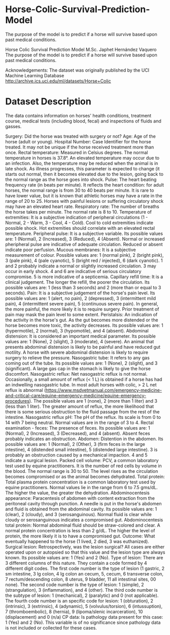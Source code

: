 # Horse-Colic-Survival-Prediction-Model
The purpose of the model is to predict if a horse will survive based upon past medical conditions.

Horse Colic Survival Prediction Model
M.Sc. Japhet Hernández Vaquero
The purpose of the model is to predict if a horse will survive based upon past medical conditions.

Acknowledgements:
The dataset was originally published by the UCI Machine Learning Database http://archive.ics.uci.edu/ml/datasets/Horse+Colic

# Dataset Description
The data contains information on horses' health conditions, treatment course, medical tests (including blood, fecal) and inspections of fluids and gasses.

Surgery: Did the horse was treated with surgery or not?
Age: Age of the horse (adult or young).
Hospital Number: Case Identifier for the horse treated. It may not be unique if the horse received treatment more than once.
Rectal temperature: Measured in Celsius degrees. The normal temperature in horses is 37.8°. An elevated temperature may occur due to an infection. Also, the temperature may be reduced when the animal is in late shock. As illness progresses, this parameter is expected to change (it starts out normal, then it becomes elevated due to the lesion, going back to the normal range as the horse goes into shock.
Pulse: The heart beating frequency rate (in beats per minute). It reflects the heart condition: for adult horses, the normal range is from 30 to 40 beats per minute. It is rare to have lower value, but it is known that athletic horses may have a rate in the range of 20 to 25. Horses with painful lesions or suffering circulatory shock may have an elevated heart rate.
Respiratory rate: The number of breaths the horse takes per minute. The normal rate is 8 to 10.
Temperature of extremities: It is a subjective indication of peripheral circulations (1 - Normal, 2 - Warm, 3 - Cool, 4 - Cold). Cool to cold extremities indicate possible shock. Hot extremities should correlate with an elevated rectal temperature.
Peripheral pulse: It is a subjective variable. Its possible values are: 1 (Normal), 2 (Increased), 3 (Reduced), 4 (Absent). Normal or increased pheripheral pulse are indicative of adequate circulation. Reduced or absent indicate poor perfusion.
Mucous membranes: It is a subjective measurement of colour. Possible values are: 1 (normal pink), 2 (bright pink), 3 (pale pink), 4 (pale cyanotic), 5 (bright red / injected), 6 (dark cyanotic). 1 and 2 probably indicate a normal or slightly increased circulation. 3 may occur in early shock. 4 and 6 are indicative of serious circulatory compromise. 5 is more indicative of a septicemia.
Capillary refill time: It is a clinical judgement. The longer the refill, the poorer the circulation. Its possible values are: 1 (less than 3 seconds) and 2 (more than or equal to 3 seconds).
Pain: It is a subjective judgement of the horse's pain level. Its possible values are: 1 (alert, no pain), 2 (depressed), 3 (intermittent mild pain), 4 (intermittent severe pain), 5 (continuous severe pain). In general, the more painful, the more likely it is to require surgery. Prior treatment of pain may mask the pain level to some extent.
Peristalsis: An indication of the activity in the horse's gut. As the gut becomes more distended or the horse becomes more toxic, the activity decreases. Its possible values are: 1 (hypermotile), 2 (normal), 3 (hypomotile), and 4 (absent).
Abdominal distension: It is considered an important medical parameter. Its possible values are: 1 (None), 2 (slight), 3 (moderate), 4 (severe). An animal that presents abdominal distension is likely to be painful and have reduced gut motility. A horse with severe abdominal distension is likely to require surgery to relieve the pressure.
Nasogastric tube: It refers to any gas coming out of the tube. Its possible values are: 1 (None), 2 (slight), and 3 (significant). A large gas cap in the stomach is likely to give the horse discomfort.
Nasogastric reflux: Net nasogastric reflux is not normal. Occasionally, a small amount of reflux (< 1 L) is obtained if a horse has had an indwelling nasogastric tube. In most adult horses with colic, > 2 L net reflux is abnormal (https://www.msdvetmanual.com/emergency-medicine-and-critical-care/equine-emergency-medicine/equine-emergency-procedures). The possible values are 1 (none), 2 (more than 1 liter) and 3 (less than 1 liter). The greater amount of reflux, the more likelihood that there is some serious obstruction to the fluid passage from the rest of the intestine.
Nasogastric reflux pH: The pH of the reflux. Its scale is from 0 to 14 with 7 being neutral. Normal values are in the range of 3 to 4.
Rectal examination - feces: The presence of feces. Its possible values are: 1 (Normal), 2 (Increased), 3 (Decreased), and 4 (absent). Absent feces probably indicates an obstruction.
Abdomen: Distention in the abdomen. Its possible values are: 1 (Normal), 2 (Other), 3 (firm feces in the large intestine), 4 (distended small intestine), 5 (distended large intestine). 3 is probably an obstruction caused by a mechanical impaction. 4 and 5 indicate a surgical lesion.
Packed cell volume: PCV, a common laboratory test used by equine practitioners. It is the number of red cells by volume in the blood. The normal range is 30 to 50. The level rises as the circulation becomes compromised or as the animal becomes dehydrated.
Total protein: Total plasma protein concentration is a common laboratory test used by equine practitioners. Normal values lie in the range from 6 to 7.5 gms/dL. The higher the value, the greater the dehydration.
Abdominocentesis appearance: Paracentesis of abdomen with content extraction from the peritoneal cavity through punction. A needle is put in the horse's abdomen and fluid is obtained from the abdominal cavity. Its possible values are: 1 (clear), 2 (cloudy), and 3 (serosanguinous). Normal fluid is clear while cloudy or serosanguinous indicates a compromised gut.
Abdominocentesis total protein: Normal abdominal fluid should be straw-colored and clear. A normal protein concentration is less than 2 g/dL. The higher the level of protein, the more likely it is to have a compromised gut.
Outcome: What eventually happened to the horse (1 lived, 2 died, 3 was euthanized).
Surgical lesion: Retrospectively, was the lesion surgical? All cases are either operated upon or autopsied so that this value and the lesion type are always known. Its possible values are: 1 (Yes) and 2 (No).
Type of lesion: There are 3 different columns of this nature. They contain a code formed by 4 different digit codes. The first code number is the type of lesion (1 gastric, 2 sm intestine, 3 lg colon, 4 lg colon an cecum, 5, cecum, 6 transverse colon, 7 rectum/descending colon, 8 uterus, 9 bladder, 11 all intestinal sites, 00 none). The second code number is the type of lesion: 1 (simple), 2 (strangulation), 3 (inflammation), and 4 (other). The third code number is the subtype of lesion: 1 (mechanical), 2 (paralytic) and 0 (not applicable). The fourth code number is an specific code for lesion: 1 (obturation), 2 (intrinsic), 3 (extrinsic), 4 (adynamic), 5 (volvulus/torsion), 6 (intussuption), 7 (thromboembolic), 8 (hernia), 9 (lipoma/slenic incarceration), 10 (displacement) and 0 (n/a)
CP data: Is pathology data present for this case: 1 (Yes) and 2 (No). This variable is of no significance since pathology data is not included or collected for these cases.
